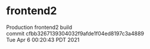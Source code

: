 # frontend2  
Production frontend2 build  
commit cfbb3267139304032f9afde1f04ed8197c3a4889  
Tue Apr 6 00:20:43 PDT 2021  
